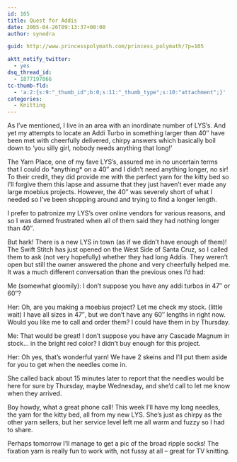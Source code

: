 ```yaml
---
id: 105
title: Quest for Addis
date: 2005-04-26T09:13:37+00:00
author: synedra

guid: http://www.princesspolymath.com/princess_polymath/?p=105

aktt_notify_twitter:
  - yes
dsq_thread_id:
  - 1877197866
tc-thumb-fld:
  - 'a:2:{s:9:"_thumb_id";b:0;s:11:"_thumb_type";s:10:"attachment";}'
categories:
  - Knitting
---
```

As I&#8217;ve mentioned, I live in an area with an inordinate number of LYS&#8217;s. And yet my attempts to locate an Addi Turbo in something larger than 40&#8243; have been met with cheerfully delivered, chirpy answers which basically boil down to &#8216;you silly girl, nobody needs anything that long!&#8217;
  
The Yarn Place, one of my fave LYS&#8217;s, assured me in no uncertain terms that I could do \*anything\* on a 40&#8243; and I didn&#8217;t need anything longer, no sir! To their credit, they did provide me with the perfect yarn for the kitty bed so I&#8217;ll forgive them this lapse and assume that they just haven&#8217;t ever made any large moebius projects. However, the 40&#8243; was severely short of what I needed so I&#8217;ve been shopping around and trying to find a longer length.
  
I prefer to patronize my LYS&#8217;s over online vendors for various reasons, and so I was darned frustrated when all of them said they had nothing longer than 40&#8243;.
  
But hark! There is a new LYS in town (as if we didn&#8217;t have enough of them)! The Swift Stitch has just opened on the West Side of Santa Cruz, so I called them to ask (not very hopefully) whether they had long Addis. They weren&#8217;t open but still the owner answered the phone and very cheerfully helped me. It was a much different conversation than the previous ones I&#8217;d had:
  
Me (somewhat gloomily): I don&#8217;t suppose you have any addi turbos in 47&#8243; or 60&#8243;?
  
Her: Oh, are you making a moebius project? Let me check my stock. (little wait) I have all sizes in 47&#8243;, but we don&#8217;t have any 60&#8243; lengths in right now. Would you like me to call and order them? I could have them in by Thursday.
  
Me: That would be great! I don&#8217;t suppose you have any Cascade Magnum in stock&#8230; in the bright red color? I didn&#8217;t buy enough for this project.
  
Her: Oh yes, that&#8217;s wonderful yarn! We have 2 skeins and I&#8217;ll put them aside for you to get when the needles come in.
  
She called back about 15 minutes later to report that the needles would be here for sure by Thursday, maybe Wednesday, and she&#8217;d call to let me know when they arrived.
  
Boy howdy, what a great phone call! This week I&#8217;ll have my long needles, the yarn for the kitty bed, all from my new LYS. She&#8217;s just as chirpy as the other yarn sellers, but her service level left me all warm and fuzzy so I had to share.
  
Perhaps tomorrow I&#8217;ll manage to get a pic of the broad ripple socks! The fixation yarn is really fun to work with, not fussy at all &#8211; great for TV knitting.